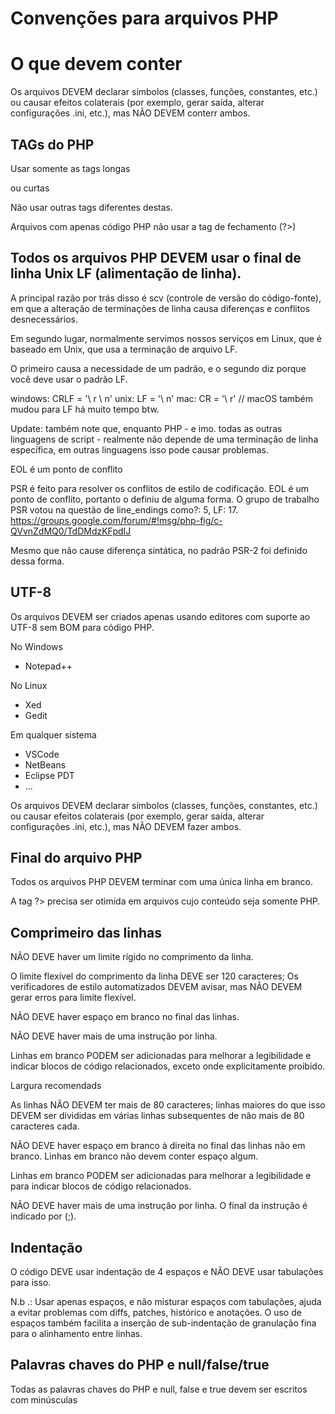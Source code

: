 # Convenções para arquivos PHP

# O que devem conter

Os arquivos DEVEM declarar símbolos (classes, funções, constantes, etc.) ou causar efeitos colaterais (por exemplo, gerar saída, alterar configurações .ini, etc.), mas NÃO DEVEM conterr ambos.

## TAGs do PHP

Usar somente as tags longas

<?php

?>

ou curtas

<?= ?>

Não usar outras tags diferentes destas.

Arquivos com apenas código PHP não usar a tag de fechamento (?>)


## Todos os arquivos PHP DEVEM usar o final de linha Unix LF (alimentação de linha).

A principal razão por trás disso é scv (controle de versão do código-fonte), em que a alteração de terminações de linha causa diferenças e conflitos desnecessários.

Em segundo lugar, normalmente servimos nossos serviços em Linux, que é baseado em Unix, que usa a terminação de arquivo LF.

O primeiro causa a necessidade de um padrão, e o segundo diz porque você deve usar o padrão LF.

windows: CRLF = '\ r \ n'
unix: LF = '\ n'
mac: CR = '\ r' // macOS também mudou para LF há muito tempo btw.

Update: também note que, enquanto PHP - e imo. todas as outras linguagens de script - realmente não depende de uma terminação de linha específica, em outras linguagens isso pode causar problemas.

EOL é um ponto de conflito

PSR é feito para resolver os conflitos de estilo de codificação. EOL é um ponto de conflito, portanto o definiu de alguma forma. O grupo de trabalho PSR votou na questão de line_endings como?: 5, LF: 17. https://groups.google.com/forum/#!msg/php-fig/c-QVvnZdMQ0/TdDMdzKFpdIJ

Mesmo que não cause diferença sintática, no padrão PSR-2 foi definido dessa forma.


## UTF-8

Os arquivos DEVEM ser criados apenas usando editores com suporte ao UTF-8 sem BOM para código PHP.

No Windows

- Notepad++

No Linux

- Xed
- Gedit

Em qualquer sistema

- VSCode
- NetBeans
- Eclipse PDT
- ...

Os arquivos DEVEM declarar símbolos (classes, funções, constantes, etc.) ou causar efeitos colaterais (por exemplo, gerar saída, alterar configurações .ini, etc.), mas NÃO DEVEM fazer ambos.


## Final do arquivo PHP

Todos os arquivos PHP DEVEM terminar com uma única linha em branco.

A tag ?> precisa ser otimida em arquivos cujo conteúdo seja somente PHP.


## Comprimeiro das linhas

NÃO DEVE haver um limite rígido no comprimento da linha.

O limite flexível do comprimento da linha DEVE ser 120 caracteres; Os verificadores de estilo automatizados DEVEM avisar, mas NÃO DEVEM gerar erros para limite flexível.

NÃO DEVE haver espaço em branco no final das linhas.

NÃO DEVE haver mais de uma instrução por linha.

Linhas em branco PODEM ser adicionadas para melhorar a legibilidade e indicar blocos de código relacionados, exceto onde explicitamente proibido.

Largura recomendads

As linhas NÃO DEVEM ter mais de 80 caracteres; linhas maiores do que isso DEVEM ser divididas em várias linhas subsequentes de não mais de 80 caracteres cada.

NÃO DEVE haver espaço em branco à direita no final das linhas não em branco. Linhas em branco não devem conter espaço algum.

Linhas em branco PODEM ser adicionadas para melhorar a legibilidade e para indicar blocos de código relacionados.

NÃO DEVE haver mais de uma instrução por linha. O final da instrução é indicado por (;).

## Indentação

O código DEVE usar indentação de 4 espaços e NÃO DEVE usar tabulações para isso.

N.b .: Usar apenas espaços, e não misturar espaços com tabulações, ajuda a evitar problemas com diffs, patches, histórico e anotações. O uso de espaços também facilita a inserção de sub-indentação de granulação fina para o alinhamento entre linhas.

## Palavras chaves do PHP e null/false/true

Todas as palavras chaves do PHP e null, false e true devem ser escritos com minúsculas
